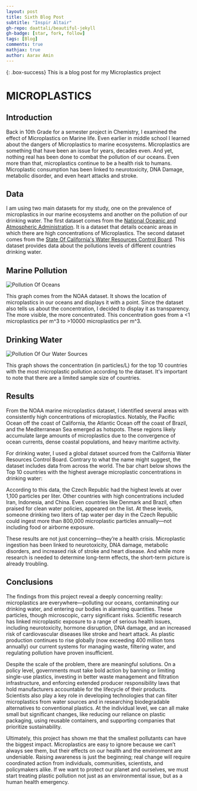 ```yaml
---
layout: post
title: Sixth Blog Post
subtitle: "Inspir Altair"
gh-repo: daattali/beautiful-jekyll
gh-badge: [star, fork, follow]
tags: [Blog]
comments: true
mathjax: true
author: Aarav Amin
---
```

{: .box-success}
This is a blog post for my Microplastics project

# MICROPLASTICS

## Introduction

Back in 10th Grade for a semester project in Chemistry, I examined the effect of Microplastics on Marine life. Even earlier in middle school I learned about the dangers of Microplastics to marine ecosystems. Microplastics are something that have been an issue for years, decades even. And yet, nothing real has been done to combat the pollution of our oceans. Even more than that, microplastics continue to be a health risk to humans. Microplastic consumption has been linked to neurotoxicity, DNA Damage, metabolic disorder, and even heart attacks and stroke.

## Data

I am using two main datasets for my study, one on the prevalence of microplastics in our marine ecosystems and another on the pollution of our drinking water. The first dataset comes from the [National Oceanic and Atmospheric Administration](https://www.ncei.noaa.gov/products/microplastics). It is a dataset that details oceanic areas in which there are high concentrations of Microplastics. The second dataset comes from the [State Of California's Water Resources Control Board](https://catalog.data.gov/dataset/microplastics-in-drinking-water). This dataset provides data about the pollutions levels of different countries drinking water.

## Marine Pollution

![Pollution Of Oceans](https://aaravamin15.github.io/assets/img/Marine_Microplastics.png)

This graph comes from the NOAA dataset. It shows the location of microplastics in our oceans and displays it with a point. Since the dataset also tells us about the concentration, I decided to display it as transparency. The more visible, the more concentrated. This concentration goes from a <1 microplastics per m^3 to >10000 microplastics per m^3.

## Drinking Water

![Pollution Of Our Water Sources](https://aaravamin15.github.io/assets/img/Drinking_Pollutions.png)

This graph shows the concentration (in particles/L) for the top 10 countries with the most microplastic pollution according to the dataset. It's important to note that there are a limited sample size of countries.

## Results

From the NOAA marine microplastics dataset, I identified several areas with consistently high concentrations of microplastics. Notably, the Pacific Ocean off the coast of California, the Atlantic Ocean off the coast of Brazil, and the Mediterranean Sea emerged as hotspots. These regions likely accumulate large amounts of microplastics due to the convergence of ocean currents, dense coastal populations, and heavy maritime activity. 

For drinking water, I used a global dataset sourced from the California Water Resources Control Board. Contrary to what the name might suggest, the dataset includes data from across the world. The bar chart below shows the Top 10 countries with the highest average microplastic concentrations in drinking water:

According to this data, the Czech Republic had the highest levels at over 1,100 particles per liter. Other countries with high concentrations included Iran, Indonesia, and China. Even countries like Denmark and Brazil, often praised for clean water policies, appeared on the list. At these levels, someone drinking two liters of tap water per day in the Czech Republic could ingest more than 800,000 microplastic particles annually—not including food or airborne exposure.

These results are not just concerning—they’re a health crisis. Microplastic ingestion has been linked to neurotoxicity, DNA damage, metabolic disorders, and increased risk of stroke and heart disease. And while more research is needed to determine long-term effects, the short-term picture is already troubling.

## Conclusions

The findings from this project reveal a deeply concerning reality: microplastics are everywhere—polluting our oceans, contaminating our drinking water, and entering our bodies in alarming quantities. These particles, though microscopic, carry significant risks. Scientific research has linked microplastic exposure to a range of serious health issues, including neurotoxicity, hormone disruption, DNA damage, and an increased risk of cardiovascular diseases like stroke and heart attack. As plastic production continues to rise globally (now exceeding 400 million tons annually) our current systems for managing waste, filtering water, and regulating pollution have proven insufficient.

Despite the scale of the problem, there are meaningful solutions. On a policy level, governments must take bold action by banning or limiting single-use plastics, investing in better waste management and filtration infrastructure, and enforcing extended producer responsibility laws that hold manufacturers accountable for the lifecycle of their products. Scientists also play a key role in developing technologies that can filter microplastics from water sources and in researching biodegradable alternatives to conventional plastics. At the individual level, we can all make small but significant changes, like reducing our reliance on plastic packaging, using reusable containers, and supporting companies that prioritize sustainability.

Ultimately, this project has shown me that the smallest pollutants can have the biggest impact. Microplastics are easy to ignore because we can’t always see them, but their effects on our health and the environment are undeniable. Raising awareness is just the beginning; real change will require coordinated action from individuals, communities, scientists, and policymakers alike. If we want to protect our planet and ourselves, we must start treating plastic pollution not just as an environmental issue, but as a human health emergency.